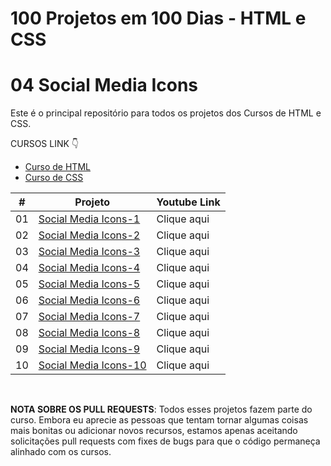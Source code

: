 # 100 Projetos em 100 Dias - HTML e CSS
# 04 Social Media Icons

Este é o principal repositório para todos os projetos dos Cursos de HTML e CSS.

CURSOS LINK 👇

-   [Curso de HTML](https://johnpires.com/cursos/html-tutorial/)
-   [Curso de CSS](https://johnpires.com/cursos/css-fundamentos-basicos/)


|  #  | Projeto                                                                                                      | Youtube Link    |
| :-: | --------------------------------------------------------------------------------------------------------------------------- | --------------------------------------------------------------------------------- |
| 01  | [Social Media Icons-1](https://github.com/johnpires/04-social-media-icons/tree/main/Social-Media-Icons-01)      | Clique aqui |
| 02  | [Social Media Icons-2](https://github.com/johnpires/04-social-media-icons/tree/main/Social-Media-Icons-02)      | Clique aqui |
| 03  | [Social Media Icons-3](https://github.com/johnpires/04-social-media-icons/tree/main/Social-Media-Icons-03)      | Clique aqui |
| 04  | [Social Media Icons-4](https://github.com/johnpires/04-social-media-icons/tree/main/Social-Media-Icons-04)      | Clique aqui |
| 05  | [Social Media Icons-5]()      | Clique aqui |
| 06  | [Social Media Icons-6]()      | Clique aqui |
| 07  | [Social Media Icons-7]()      | Clique aqui |
| 08  | [Social Media Icons-8]()      | Clique aqui |
| 09  | [Social Media Icons-9]()      | Clique aqui |
| 10  | [Social Media Icons-10]()      | Clique aqui |


<br>

**NOTA SOBRE OS PULL REQUESTS**: Todos esses projetos fazem parte do curso. Embora eu aprecie as pessoas que tentam tornar algumas coisas mais bonitas ou adicionar novos recursos, estamos apenas aceitando solicitações pull requests com fixes de bugs para que o código permaneça alinhado com os cursos.